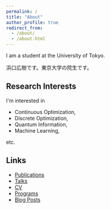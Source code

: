```yaml
---
permalink: /
title: "About"
author_profile: true
redirect_from: 
  - /about/
  - /about.html
---
```


I am a student at the University of Tokyo.

浜口広樹です。東京大学の院生です。

## Research Interests

I'm interested in

* Continuous Optimization,
* Discrete Optimization,
* Quantum Information,
* Machine Learning,

etc.

## Links

* [Publications](https://hirokihamaguchi.github.io/publications/)
* [Talks](https://hirokihamaguchi.github.io/talks/)
* [CV](https://hirokihamaguchi.github.io/cv/)
* [Programs](https://hirokihamaguchi.github.io/programs/)
* [Blog Posts](https://hirokihamaguchi.github.io/blog-posts/)
